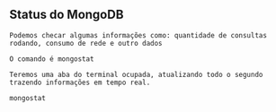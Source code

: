 ## Status do MongoDB

```
Podemos checar algumas informações como: quantidade de consultas rodando, consumo de rede e outro dados
```

```
O comando é mongostat
```

```
Teremos uma aba do terminal ocupada, atualizando todo o segundo trazendo informações em tempo real.
```

```
mongostat
```
